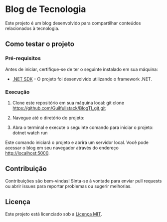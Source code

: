 # Blog de Tecnologia

Este projeto é um blog desenvolvido para compartilhar conteúdos relacionados à tecnologia.

## Como testar o projeto

### Pré-requisitos

Antes de iniciar, certifique-se de ter o seguinte instalado em sua máquina:

- [.NET SDK](https://dotnet.microsoft.com/download) - O projeto foi desenvolvido utilizando o framework .NET.

### Execução

1. Clone este repositório em sua máquina local:
git clone https://github.com/Guilfullstack/BlogTI_git.git

2. Navegue até o diretório do projeto:

3. Abra o terminal e execute o seguinte comando para iniciar o projeto:
dotnet watch run

Este comando iniciará o projeto e abrirá um servidor local. Você pode acessar o blog em seu navegador através do endereço [http://localhost:5000](http://localhost:5000).

## Contribuição

Contribuições são bem-vindas! Sinta-se à vontade para enviar pull requests ou abrir issues para reportar problemas ou sugerir melhorias.

## Licença

Este projeto está licenciado sob a [Licença MIT](LICENSE).